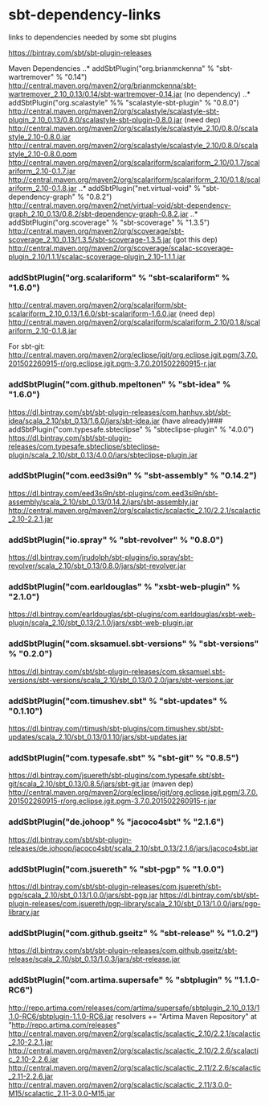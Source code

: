 # sbt-dependency-links
links to dependencies needed by some sbt plugins


https://bintray.com/sbt/sbt-plugin-releases

Maven Dependencies
..* addSbtPlugin("org.brianmckenna" % "sbt-wartremover" % "0.14")
http://central.maven.org/maven2/org/brianmckenna/sbt-wartremover_2.10_0.13/0.14/sbt-wartremover-0.14.jar
(no dependency)
..* addSbtPlugin("org.scalastyle" %% "scalastyle-sbt-plugin" % "0.8.0")
http://central.maven.org/maven2/org/scalastyle/scalastyle-sbt-plugin_2.10_0.13/0.8.0/scalastyle-sbt-plugin-0.8.0.jar
(need dep)
http://central.maven.org/maven2/org/scalastyle/scalastyle_2.10/0.8.0/scalastyle_2.10-0.8.0.jar
http://central.maven.org/maven2/org/scalastyle/scalastyle_2.10/0.8.0/scalastyle_2.10-0.8.0.pom
http://central.maven.org/maven2/org/scalariform/scalariform_2.10/0.1.7/scalariform_2.10-0.1.7.jar
http://central.maven.org/maven2/org/scalariform/scalariform_2.10/0.1.8/scalariform_2.10-0.1.8.jar
..* addSbtPlugin("net.virtual-void" % "sbt-dependency-graph" % "0.8.2")
http://central.maven.org/maven2/net/virtual-void/sbt-dependency-graph_2.10_0.13/0.8.2/sbt-dependency-graph-0.8.2.jar
..* addSbtPlugin("org.scoverage" % "sbt-scoverage" % "1.3.5")
http://central.maven.org/maven2/org/scoverage/sbt-scoverage_2.10_0.13/1.3.5/sbt-scoverage-1.3.5.jar
(got this dep)
http://central.maven.org/maven2/org/scoverage/scalac-scoverage-plugin_2.10/1.1.1/scalac-scoverage-plugin_2.10-1.1.1.jar
### addSbtPlugin("org.scalariform" % "sbt-scalariform" % "1.6.0")
http://central.maven.org/maven2/org/scalariform/sbt-scalariform_2.10_0.13/1.6.0/sbt-scalariform-1.6.0.jar
(need dep)
http://central.maven.org/maven2/org/scalariform/scalariform_2.10/0.1.8/scalariform_2.10-0.1.8.jar

For sbt-git:
http://central.maven.org/maven2/org/eclipse/jgit/org.eclipse.jgit.pgm/3.7.0.201502260915-r/org.eclipse.jgit.pgm-3.7.0.201502260915-r.jar

### addSbtPlugin("com.github.mpeltonen" % "sbt-idea" % "1.6.0")
https://dl.bintray.com/sbt/sbt-plugin-releases/com.hanhuy.sbt/sbt-idea/scala_2.10/sbt_0.13/1.6.0/jars/sbt-idea.jar
(have already)### addSbtPlugin("com.typesafe.sbteclipse" % "sbteclipse-plugin" % "4.0.0")
https://dl.bintray.com/sbt/sbt-plugin-releases/com.typesafe.sbteclipse/sbteclipse-plugin/scala_2.10/sbt_0.13/4.0.0/jars/sbteclipse-plugin.jar
### addSbtPlugin("com.eed3si9n" % "sbt-assembly" % "0.14.2")
https://dl.bintray.com/eed3si9n/sbt-plugins/com.eed3si9n/sbt-assembly/scala_2.10/sbt_0.13/0.14.2/jars/sbt-assembly.jar
http://central.maven.org/maven2/org/scalactic/scalactic_2.10/2.2.1/scalactic_2.10-2.2.1.jar
### addSbtPlugin("io.spray" % "sbt-revolver" % "0.8.0")
https://dl.bintray.com/jrudolph/sbt-plugins/io.spray/sbt-revolver/scala_2.10/sbt_0.13/0.8.0/jars/sbt-revolver.jar
### addSbtPlugin("com.earldouglas" % "xsbt-web-plugin" % "2.1.0")
https://dl.bintray.com/earldouglas/sbt-plugins/com.earldouglas/xsbt-web-plugin/scala_2.10/sbt_0.13/2.1.0/jars/xsbt-web-plugin.jar
### addSbtPlugin("com.sksamuel.sbt-versions" % "sbt-versions" % "0.2.0")
https://dl.bintray.com/sbt/sbt-plugin-releases/com.sksamuel.sbt-versions/sbt-versions/scala_2.10/sbt_0.13/0.2.0/jars/sbt-versions.jar
### addSbtPlugin("com.timushev.sbt" % "sbt-updates" % "0.1.10")
https://dl.bintray.com/rtimush/sbt-plugins/com.timushev.sbt/sbt-updates/scala_2.10/sbt_0.13/0.1.10/jars/sbt-updates.jar
### addSbtPlugin("com.typesafe.sbt" % "sbt-git" % "0.8.5")
https://dl.bintray.com/jsuereth/sbt-plugins/com.typesafe.sbt/sbt-git/scala_2.10/sbt_0.13/0.8.5/jars/sbt-git.jar
(maven dep) http://central.maven.org/maven2/org/eclipse/jgit/org.eclipse.jgit.pgm/3.7.0.201502260915-r/org.eclipse.jgit.pgm-3.7.0.201502260915-r.jar
### addSbtPlugin("de.johoop" % "jacoco4sbt" % "2.1.6")
https://dl.bintray.com/sbt/sbt-plugin-releases/de.johoop/jacoco4sbt/scala_2.10/sbt_0.13/2.1.6/jars/jacoco4sbt.jar

### addSbtPlugin("com.jsuereth" % "sbt-pgp" % "1.0.0")
https://dl.bintray.com/sbt/sbt-plugin-releases/com.jsuereth/sbt-pgp/scala_2.10/sbt_0.13/1.0.0/jars/sbt-pgp.jar
https://dl.bintray.com/sbt/sbt-plugin-releases/com.jsuereth/pgp-library/scala_2.10/sbt_0.13/1.0.0/jars/pgp-library.jar
<dependency name="dispatch-http_2.10" conf="compile->default(compile)" rev="0.8.10" org="net.databinder"/>
### addSbtPlugin("com.github.gseitz" % "sbt-release" % "1.0.2")
https://dl.bintray.com/sbt/sbt-plugin-releases/com.github.gseitz/sbt-release/scala_2.10/sbt_0.13/1.0.3/jars/sbt-release.jar
### addSbtPlugin("com.artima.supersafe" % "sbtplugin" % "1.1.0-RC6")
http://repo.artima.com/releases/com/artima/supersafe/sbtplugin_2.10_0.13/1.1.0-RC6/sbtplugin-1.1.0-RC6.jar
resolvers += "Artima Maven Repository" at "http://repo.artima.com/releases"
http://central.maven.org/maven2/org/scalactic/scalactic_2.10/2.2.1/scalactic_2.10-2.2.1.jar
http://central.maven.org/maven2/org/scalactic/scalactic_2.10/2.2.6/scalactic_2.10-2.2.6.jar
http://central.maven.org/maven2/org/scalactic/scalactic_2.11/2.2.6/scalactic_2.11-2.2.6.jar
http://central.maven.org/maven2/org/scalactic/scalactic_2.11/3.0.0-M15/scalactic_2.11-3.0.0-M15.jar
